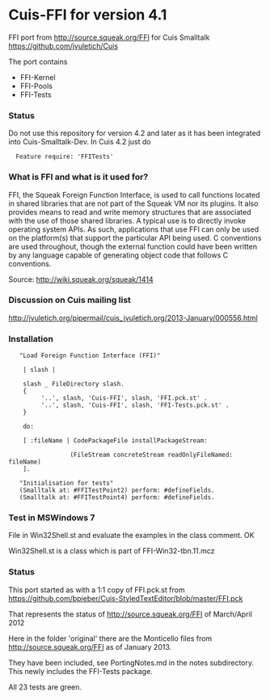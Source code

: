Cuis-FFI for version 4.1
========

FFI port from http://source.squeak.org/FFI for Cuis Smalltalk https://github.com/jvuletich/Cuis


The port contains

* FFI-Kernel
* FFI-Pools
* FFI-Tests

### Status
Do not use this repository for version 4.2 and later as it has been integrated into Cuis-Smalltalk-Dev.
In Cuis 4.2 just do

      Feature require: 'FFITests'



### What is FFI and what is it used for?

FFI, the Squeak Foreign Function Interface, is used to call functions located in shared libraries that are not part of the Squeak VM nor its plugins. It also provides means to read and write memory structures that are associated with the use of those shared libraries. A typical use is to directly invoke operating system APIs. As such, applications that use FFI can only be used on the platform(s) that support the particular API being used. C conventions are used throughout, though the external function could have been written by any language capable of generating object code that follows C conventions. 


Source: http://wiki.squeak.org/squeak/1414


### Discussion on Cuis mailing list

http://jvuletich.org/pipermail/cuis_jvuletich.org/2013-January/000556.html


### Installation

       "Load Foreign Function Interface (FFI)"

        | slash |

        slash _ FileDirectory slash.
        {
             '..', slash, 'Cuis-FFI', slash, 'FFI.pck.st' .
			 '..', slash, 'Cuis-FFI', slash, 'FFI-Tests.pck.st' .
        }

        do:

        [ :fileName | CodePackageFile installPackageStream:
	
                     (FileStream concreteStream readOnlyFileNamed: fileName)
        ].

       "Initialisation for tests"
       (Smalltalk at: #FFITestPoint2) perform: #defineFields.
       (Smalltalk at: #FFITestPoint4) perform: #defineFields.   

		
### Test in MSWindows 7

File in Win32Shell.st and evaluate the examples in the class comment. OK

Win32Shell.st is a class which is part of FFI-Win32-tbn.11.mcz		
		

### Status

This port started as with a 1:1 copy of FFI.pck.st from https://github.com/bpieber/Cuis-StyledTextEditor/blob/master/FFI.pck 

That represents the status of http://source.squeak.org/FFI of March/April 2012

Here in the folder 'original' there are the Monticello files from http://source.squeak.org/FFI as of January 2013. 

They have been included, see PortingNotes.md in the notes subdirectory. This newly includes the FFI-Tests package.

All 23 tests are green.
